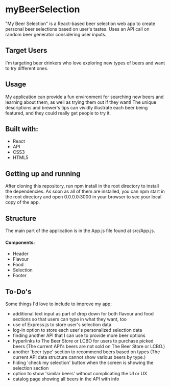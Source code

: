 # myBeerSelection

"My Beer Selection" is a React-based beer selection web app to create personal beer selections based on user's tastes. Uses an API call on random beer generator considering user inputs.

## Target Users
I'm targeting beer drinkers who love exploring new types of beers and want to try different ones.

## Usage
My application can provide a fun environment for searching new beers and learning about them, as well as trying them out if they want! The unique descriptions and brewer's tips can vividly illustrate each beer being featured, and they could really get people to try it.

## Built with:
- React
- API
- CSS3
- HTML5

## Getting up and running
After cloning this repository, run npm install in the root directory to install the dependencies. As soon as all of them are installed, you can npm start in the root directory and open 0.0.0.0:3000 in your browser to see your local copy of the app.

## Structure
The main part of the application is in the App.js file found at src/App.js.
#### Components:
- Header
- Flavour
- Food
- Selection
- Footer

## To-Do's
Some things I'd love to include to improve my app:
- additional text input as part of drop down for both flavour and food sections so that users can type in what they want, too
- use of Express.js to store user's selection data
- log-in option to store each user's personalized selection data
- finding another API that I can use to provide more beer options 
- hyperlinks to The Beer Store or LCBO for users to purchase picked beers (The current API's beers are not sold on The Beer Store or LCBO.)
- another 'beer type' section to recommend beers based on types (The current API data structure cannot show various beers by type.)
- hiding 'check my selection' button when the screen is showing the selection section
- option to show 'similar beers' without complicating the UI or UX
- catalog page showing all beers in the API with info
